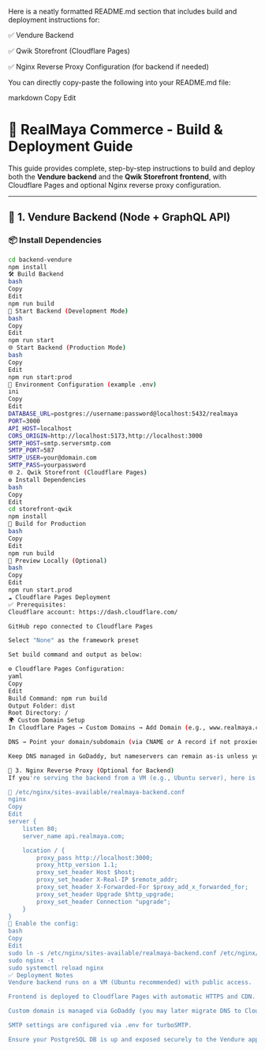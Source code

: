 Here is a neatly formatted README.md section that includes build and deployment instructions for:

✅ Vendure Backend

✅ Qwik Storefront (Cloudflare Pages)

✅ Nginx Reverse Proxy Configuration (for backend if needed)

You can directly copy-paste the following into your README.md file:

markdown
Copy
Edit
# 🛒 RealMaya Commerce - Build & Deployment Guide

This guide provides complete, step-by-step instructions to build and deploy both the **Vendure backend** and the **Qwik Storefront frontend**, with Cloudflare Pages and optional Nginx reverse proxy configuration.

---

## 🧱 1. Vendure Backend (Node + GraphQL API)

### 📦 Install Dependencies
```bash
cd backend-vendure
npm install
🛠️ Build Backend
bash
Copy
Edit
npm run build
🚀 Start Backend (Development Mode)
bash
Copy
Edit
npm run start
🌐 Start Backend (Production Mode)
bash
Copy
Edit
npm run start:prod
📁 Environment Configuration (example .env)
ini
Copy
Edit
DATABASE_URL=postgres://username:password@localhost:5432/realmaya
PORT=3000
API_HOST=localhost
CORS_ORIGIN=http://localhost:5173,http://localhost:3000
SMTP_HOST=smtp.serversmtp.com
SMTP_PORT=587
SMTP_USER=your@domain.com
SMTP_PASS=yourpassword
🌐 2. Qwik Storefront (Cloudflare Pages)
⚙️ Install Dependencies
bash
Copy
Edit
cd storefront-qwik
npm install
🔨 Build for Production
bash
Copy
Edit
npm run build
🧪 Preview Locally (Optional)
bash
Copy
Edit
npm run start.prod
☁️ Cloudflare Pages Deployment
✅ Prerequisites:
Cloudflare account: https://dash.cloudflare.com/

GitHub repo connected to Cloudflare Pages

Select "None" as the framework preset

Set build command and output as below:

⚙️ Cloudflare Pages Configuration:
yaml
Copy
Edit
Build Command: npm run build
Output Folder: dist
Root Directory: /
🌍 Custom Domain Setup
In Cloudflare Pages → Custom Domains → Add Domain (e.g., www.realmaya.com)

DNS → Point your domain/subdomain (via CNAME or A record if not proxied)

Keep DNS managed in GoDaddy, but nameservers can remain as-is unless you plan full Cloudflare DNS migration.

🔁 3. Nginx Reverse Proxy (Optional for Backend)
If you're serving the backend from a VM (e.g., Ubuntu server), here is a sample NGINX reverse proxy config:

📄 /etc/nginx/sites-available/realmaya-backend.conf
nginx
Copy
Edit
server {
    listen 80;
    server_name api.realmaya.com;

    location / {
        proxy_pass http://localhost:3000;
        proxy_http_version 1.1;
        proxy_set_header Host $host;
        proxy_set_header X-Real-IP $remote_addr;
        proxy_set_header X-Forwarded-For $proxy_add_x_forwarded_for;
        proxy_set_header Upgrade $http_upgrade;
        proxy_set_header Connection "upgrade";
    }
}
🔗 Enable the config:
bash
Copy
Edit
sudo ln -s /etc/nginx/sites-available/realmaya-backend.conf /etc/nginx/sites-enabled/
sudo nginx -t
sudo systemctl reload nginx
✅ Deployment Notes
Vendure backend runs on a VM (Ubuntu recommended) with public access.

Frontend is deployed to Cloudflare Pages with automatic HTTPS and CDN.

Custom domain is managed via GoDaddy (you may later migrate DNS to Cloudflare for better speed & security).

SMTP settings are configured via .env for turboSMTP.

Ensure your PostgreSQL DB is up and exposed securely to the Vendure app.
